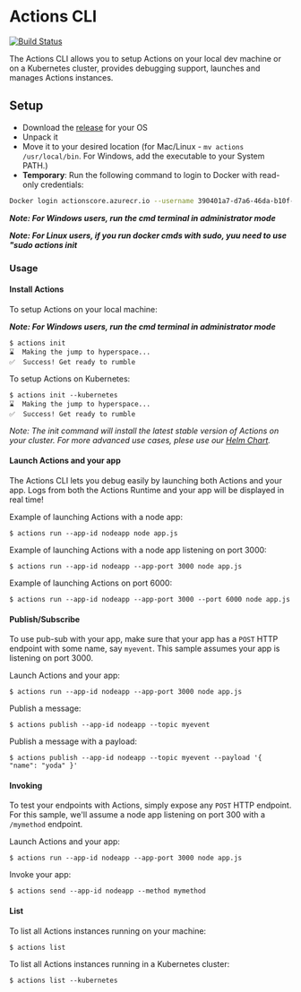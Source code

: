 # Actions CLI

[![Build Status](https://dev.azure.com/azure-octo/Actions/_apis/build/status/builds/cli%20build?branchName=master)](https://dev.azure.com/azure-octo/Actions/_build/latest?definitionId=6&branchName=master)

The Actions CLI allows you to setup Actions on your local dev machine or on a Kubernetes cluster, provides debugging support, launches and manages Actions instances.

## Setup

* Download the [release](https://github.com/actionscore/cli/releases) for your OS
* Unpack it
* Move it to your desired location (for Mac/Linux - ```mv actions /usr/local/bin```. For Windows, add the executable to your System PATH.)
* **Temporary**: Run the following command to login to Docker with read-only credentials:

```bash
Docker login actionscore.azurecr.io --username 390401a7-d7a6-46da-b10f-3ceff7a1cdd5 --password 485b3522-59bb-4152-8938-ca8b90108af6
```

__*Note: For Windows users, run the cmd terminal in administrator mode*__

__*Note: For Linux users, if you run docker cmds with sudo, yuu need to use "sudo actions init*__



### Usage

#### Install Actions

To setup Actions on your local machine:

__*Note: For Windows users, run the cmd terminal in administrator mode*__

```
$ actions init
⌛  Making the jump to hyperspace...
✅  Success! Get ready to rumble
```

To setup Actions on Kubernetes:

```
$ actions init --kubernetes
⌛  Making the jump to hyperspace...
✅  Success! Get ready to rumble
```

*Note: The init command will install the latest stable version of Actions on your cluster. For more advanced use cases, plese use our [Helm Chart](https://github.com/actionscore/actions/tree/master/charts/actions-operator).*

#### Launch Actions and your app

The Actions CLI lets you debug easily by launching both Actions and your app.
Logs from both the Actions Runtime and your app will be displayed in real time!

Example of launching Actions with a node app:

```
$ actions run --app-id nodeapp node app.js
```

Example of launching Actions with a node app listening on port 3000:

```
$ actions run --app-id nodeapp --app-port 3000 node app.js
```

Example of launching Actions on port 6000:

```
$ actions run --app-id nodeapp --app-port 3000 --port 6000 node app.js
```

#### Publish/Subscribe

To use pub-sub with your app, make sure that your app has a ```POST``` HTTP endpoint with some name, say ```myevent```.
This sample assumes your app is listening on port 3000.

Launch Actions and your app:

```
$ actions run --app-id nodeapp --app-port 3000 node app.js
```

Publish a message:

```
$ actions publish --app-id nodeapp --topic myevent
```

Publish a message with a payload:

```
$ actions publish --app-id nodeapp --topic myevent --payload '{ "name": "yoda" }'
```

#### Invoking

To test your endpoints with Actions, simply expose any ```POST``` HTTP endpoint.
For this sample, we'll assume a node app listening on port 300 with a ```/mymethod``` endpoint.

Launch Actions and your app:

```
$ actions run --app-id nodeapp --app-port 3000 node app.js
```

Invoke your app:

```
$ actions send --app-id nodeapp --method mymethod
```

#### List

To list all Actions instances running on your machine:

```
$ actions list
```

To list all Actions instances running in a Kubernetes cluster:

```
$ actions list --kubernetes
```
